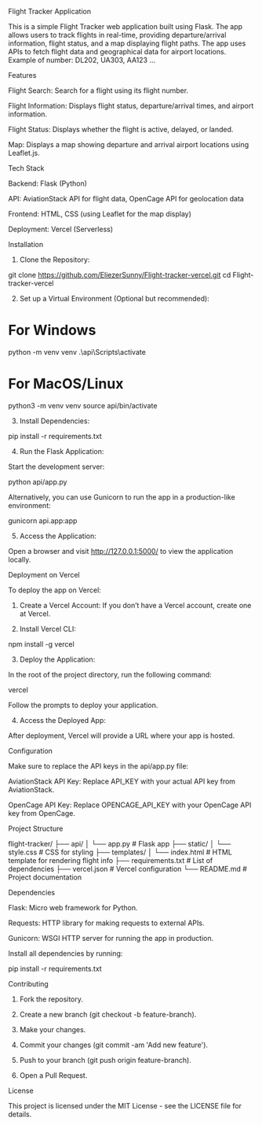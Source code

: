 Flight Tracker Application

This is a simple Flight Tracker web application built using Flask. The app allows users to track flights in real-time, providing departure/arrival information, flight status, and a map displaying flight paths. The app uses APIs to fetch flight data and geographical data for airport locations. Example of number: DL202, UA303, AA123 ...

Features

Flight Search: Search for a flight using its flight number.

Flight Information: Displays flight status, departure/arrival times, and airport information.

Flight Status: Displays whether the flight is active, delayed, or landed.

Map: Displays a map showing departure and arrival airport locations using Leaflet.js.


Tech Stack

Backend: Flask (Python)

API: AviationStack API for flight data, OpenCage API for geolocation data

Frontend: HTML, CSS (using Leaflet for the map display)

Deployment: Vercel (Serverless)


Installation

1. Clone the Repository:

git clone https://github.com/EliezerSunny/Flight-tracker-vercel.git
cd Flight-tracker-vercel


2. Set up a Virtual Environment (Optional but recommended):

# For Windows
python -m venv venv
.\api\Scripts\activate

# For MacOS/Linux
python3 -m venv venv
source api/bin/activate


3. Install Dependencies:

pip install -r requirements.txt


4. Run the Flask Application:

Start the development server:

python api/app.py

Alternatively, you can use Gunicorn to run the app in a production-like environment:

gunicorn api.app:app



5. Access the Application:

Open a browser and visit http://127.0.0.1:5000/ to view the application locally.




Deployment on Vercel

To deploy the app on Vercel:

1. Create a Vercel Account: If you don’t have a Vercel account, create one at Vercel.


2. Install Vercel CLI:

npm install -g vercel


3. Deploy the Application:

In the root of the project directory, run the following command:

vercel

Follow the prompts to deploy your application.



4. Access the Deployed App:

After deployment, Vercel will provide a URL where your app is hosted.




Configuration

Make sure to replace the API keys in the api/app.py file:

AviationStack API Key: Replace API_KEY with your actual API key from AviationStack.

OpenCage API Key: Replace OPENCAGE_API_KEY with your OpenCage API key from OpenCage.


Project Structure

flight-tracker/
├── api/
│   └── app.py         # Flask app
├── static/
│   └── style.css      # CSS for styling
├── templates/
│   └── index.html     # HTML template for rendering flight info
├── requirements.txt   # List of dependencies
├── vercel.json        # Vercel configuration
└── README.md          # Project documentation

Dependencies

Flask: Micro web framework for Python.

Requests: HTTP library for making requests to external APIs.

Gunicorn: WSGI HTTP server for running the app in production.


Install all dependencies by running:

pip install -r requirements.txt

Contributing

1. Fork the repository.


2. Create a new branch (git checkout -b feature-branch).


3. Make your changes.


4. Commit your changes (git commit -am 'Add new feature').


5. Push to your branch (git push origin feature-branch).


6. Open a Pull Request.



License

This project is licensed under the MIT License - see the LICENSE file for details.
